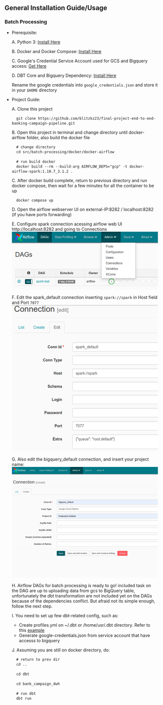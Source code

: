 ## General Installation Guide/Usage

### Batch Processing
- Prerequisite:

    A. Python 3: [Install Here](https://www.python.org/downloads/)
    
    B. Docker and Docker Compose: [Install Here](https://docs.docker.com/engine/install/ubuntu/)
    
    C. Google's Credential Service Account used for GCS and Bigquery access: [Get Here](https://developers.google.com/workspace/guides/create-credentials)
    
    D. DBT Core and Bigquery Dependency: [Install Here](https://docs.getdbt.com/docs/get-started/pip-install)
    
    Rename the google credentials into `google_credentials.json` and store it in your `$HOME` directory

- Project Guide:

    A. Clone this project
    
        
        git clone https://github.com/blitzkz23/final-project-end-to-end-banking-campaign-pipeline.git
        
    B. Open this project in terminal and change directory until docker-airflow folder, also build the docker file
        
        # change directory
        cd src/batch-processing/docker/docker-airflow

        # run build docker
        docker build --rm --build-arg AIRFLOW_DEPS="gcp" -t docker-airflow-spark:1.10.7_3.1.2 .
        

    C. After docker build complete, return to previous directory and run docker compose, then wait for a few minutes for all the container to be up

        docker compose up
        

    D. Open the airflow webserver UI on external-IP:8282 / localhost:8282 (if you have ports forwarding)
    
    E. Configure spark connection acessing airflow web UI http://localhost:8282 and going to Connections
       ![](./docs/airflow_connections_menu.png "Airflow Connections")

    F. Edit the spark_default connection inserting `spark://spark` in Host field and Port `7077`
        ![](./docs/airflow_spark_connection.png "Airflow Spark connection")

    G. Also edit the bigquery_default connection, and insert your project name:
        ![](./docs/airflow_bigquery_connection.png "Airflow BigQuery connection")

    H. Airflow DAGs for batch processing is ready to go! included task on the DAG are up to uploading data from gcs to BigQuery table, unfortunately the dbt transformation are not included yet on the DAGs because of the dependencies conflict.  But afraid not its simple enough, follow the next step.

    I. You need to set up few dbt-related config, such as:
    - Create profiles.yml on ~/.dbt or /home/usr/.dbt directory.  Refer to this [example](https://docs.getdbt.com/reference/profiles.yml)
    - Generate google-credentials.json from service account that have accesss to bigquery

    J. Assuming you are still on docker directory, do:
       
       
        # return to prev dir
        cd ..

        cd dbt

        cd bank_campaign_dwh

        # run dbt
        dbt run
